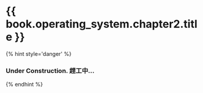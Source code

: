 # {{ book.operating_system.chapter2.title }}
<!-- notoc -->

{% hint style='danger' %}
### Under Construction. 趕工中...
{% endhint %}